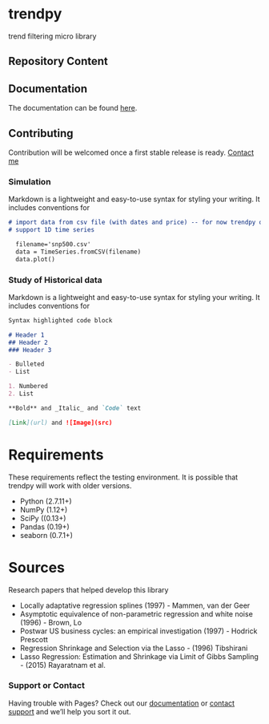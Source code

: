 # trendpy
trend filtering micro library
## Repository Content


## Documentation

The documentation can be found [here]().

## Contributing

Contribution will be welcomed once a first stable release is ready. [Contact me]()

### Simulation

Markdown is a lightweight and easy-to-use syntax for styling your writing. It includes conventions for

```markdown
# import data from csv file (with dates and price) -- for now trendpy only
# support 1D time series

  filename='snp500.csv'
  data = TimeSeries.fromCSV(filename)
  data.plot()

```

### Study of Historical data

Markdown is a lightweight and easy-to-use syntax for styling your writing. It includes conventions for

```markdown
Syntax highlighted code block

# Header 1
## Header 2
### Header 3

- Bulleted
- List

1. Numbered
2. List

**Bold** and _Italic_ and `Code` text

[Link](url) and ![Image](src)
```

# Requirements

These requirements reflect the testing environment.  It is possible
that trendpy will work with older versions.

* Python (2.7.11+)
* NumPy (1.12+)
* SciPy ((0.13+)
* Pandas (0.19+)
* seaborn (0.7.1+)

# Sources

Research papers that helped develop this library

* Locally adaptative regression splines (1997) - Mammen, van der Geer
* Asymptotic equivalence of non-parametric regression and white noise (1996) - Brown, Lo
* Postwar US business cycles: an empirical investigation (1997) - Hodrick Prescott
* Regression Shrinkage and Selection via the Lasso - (1996) Tibshirani
* Lasso Regression: Estimation and Shrinkage via Limit of Gibbs Sampling - (2015) Rayaratnam et al.

### Support or Contact

Having trouble with Pages? Check out our [documentation](https://help.github.com/categories/github-pages-basics/) or [contact support](https://github.com/contact) and we’ll help you sort it out.
